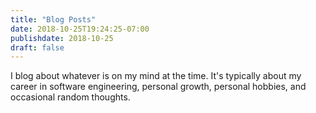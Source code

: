 ```yaml
---
title: "Blog Posts"
date: 2018-10-25T19:24:25-07:00
publishdate: 2018-10-25
draft: false
---
```


I blog about whatever is on my mind at the time. It's typically about my career in software engineering, personal growth, personal hobbies, and occasional random thoughts.
